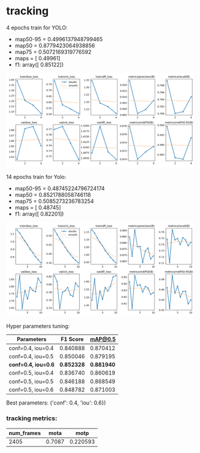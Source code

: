 # tracking

4 epochs train for YOLO:
- map50-95 = 0.4996137948799465
- map50 = 0.8779423064938856
- map75 = 0.5072169319776592
- maps = [    0.49961]
- f1: array([    0.85122])

![](./results_train4.png)

14 epochs train for Yolo:
- map50-95 = 0.48745224796724174
- map50 = 0.8521788058746118
- map75 = 0.5085273236783254
- maps = [    0.48745]
- f1: array([    0.82201])

![](./results.png)


Hyper parameters tuning:

| Parameters         | F1 Score   | mAP@0.5   |
|--------------------|------------|-----------|
| conf=0.4, iou=0.4  | 0.840888   | 0.870412  |
| conf=0.4, iou=0.5  | 0.850046   | 0.879195  |
| **conf=0.4, iou=0.6**  | **0.852328**   | **0.881940**  |
| conf=0.5, iou=0.4  | 0.836740   | 0.860619  |
| conf=0.5, iou=0.5  | 0.846188   | 0.868549  |
| conf=0.5, iou=0.6  | 0.848782   | 0.871003  |

<!--
[({'conf': 0.4, 'iou': 0.4},
  np.float64(0.8408881239299839),
  np.float64(0.8704121457702221)),
 ({'conf': 0.4, 'iou': 0.5},
  np.float64(0.8500462312618171),
  np.float64(0.8791949026535939)),
 ({'conf': 0.4, 'iou': 0.6},
  np.float64(0.8523277674909877),
  np.float64(0.8819403695340318)),
 ({'conf': 0.5, 'iou': 0.4},
  np.float64(0.8367403393069889),
  np.float64(0.8606186918599853)),
 ({'conf': 0.5, 'iou': 0.5},
  np.float64(0.8461878301775259),
  np.float64(0.8685486501813136)),
 ({'conf': 0.5, 'iou': 0.6},
  np.float64(0.8487823161703208),
  np.float64(0.8710025651553192))]
--->

Best parameters: {'conf': 0.4, 'iou': 0.6})

### tracking metrics:

| num_frames |  mota   |   motp    |
|------------|---------|-----------|
|   2405     | 0.7087  | 0.220593  |